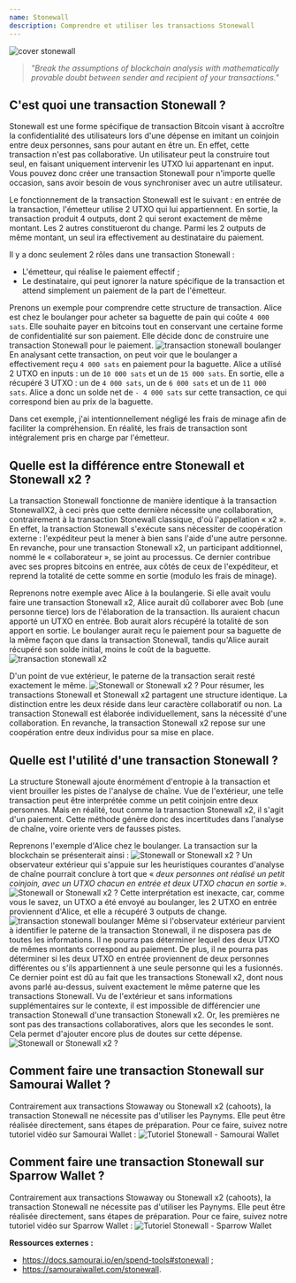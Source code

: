 ```yaml
---
name: Stonewall
description: Comprendre et utiliser les transactions Stonewall
---
```

![cover stonewall](assets/cover.jpeg)

> *"Break the assumptions of blockchain analysis with mathematically provable doubt between sender and recipient of your transactions."*

## C'est quoi une transaction Stonewall ?
Stonewall est une forme spécifique de transaction Bitcoin visant à accroître la confidentialité des utilisateurs lors d'une dépense en imitant un coinjoin entre deux personnes, sans pour autant en être un. En effet, cette transaction n'est pas collaborative. Un utilisateur peut la construire tout seul, en faisant uniquement intervenir les UTXO lui appartenant en input. Vous pouvez donc créer une transaction Stonewall pour n'importe quelle occasion, sans avoir besoin de vous synchroniser avec un autre utilisateur.

Le fonctionnement de la transaction Stonewall est le suivant : en entrée de la transaction, l'émetteur utilise 2 UTXO qui lui appartiennent. En sortie, la transaction produit 4 outputs, dont 2 qui seront exactement de même montant. Les 2 autres constitueront du change. Parmi les 2 outputs de même montant, un seul ira effectivement au destinataire du paiement.

Il y a donc seulement 2 rôles dans une transaction Stonewall :
- L'émetteur, qui réalise le paiement effectif ;
- Le destinataire, qui peut ignorer la nature spécifique de la transaction et attend simplement un paiement de la part de l'émetteur.

Prenons un exemple pour comprendre cette structure de transaction. Alice est chez le boulanger pour acheter sa baguette de pain qui coûte `4 000 sats`. Elle souhaite payer en bitcoins tout en conservant une certaine forme de confidentialité sur son paiement. Elle décide donc de construire une transaction Stonewall pour le paiement.
![transaction stonewall boulanger](assets/1.png)
En analysant cette transaction, on peut voir que le boulanger a effectivement reçu `4 000 sats` en paiement pour la baguette. Alice a utilisé 2 UTXO en inputs : un de `10 000 sats` et un de `15 000 sats`. En sortie, elle a récupéré 3 UTXO : un de `4 000 sats`, un de `6 000 sats` et un de `11 000 sats`. Alice a donc un solde net de `- 4 000 sats` sur cette transaction, ce qui correspond bien au prix de la baguette.

Dans cet exemple, j'ai intentionnellement négligé les frais de minage afin de faciliter la compréhension. En réalité, les frais de transaction sont intégralement pris en charge par l'émetteur.

## Quelle est la différence entre Stonewall et Stonewall x2 ?
La transaction Stonewall fonctionne de manière identique à la transaction StonewallX2, à ceci près que cette dernière nécessite une collaboration, contrairement à la transaction Stonewall classique, d'où l'appellation « x2 ». En effet, la transaction Stonewall s'exécute sans nécessiter de coopération externe : l'expéditeur peut la mener à bien sans l'aide d'une autre personne. En revanche, pour une transaction Stonewall x2, un participant additionnel, nommé le « collaborateur », se joint au processus. Ce dernier contribue avec ses propres bitcoins en entrée, aux côtés de ceux de l'expéditeur, et reprend la totalité de cette somme en sortie (modulo les frais de minage).

Reprenons notre exemple avec Alice à la boulangerie. Si elle avait voulu faire une transaction Stonewall x2, Alice aurait dû collaborer avec Bob (une personne tierce) lors de l'élaboration de la transaction. Ils auraient chacun apporté un UTXO en entrée. Bob aurait alors récupéré la totalité de son apport en sortie. Le boulanger aurait reçu le paiement pour sa baguette de la même façon que dans la transaction Stonewall, tandis qu'Alice aurait récupéré son solde initial, moins le coût de la baguette.
![transaction stonewall x2](assets/2.png)

D'un point de vue extérieur, le paterne de la transaction serait resté exactement le même.
![Stonewall or Stonewall x2 ?](assets/3.png)
Pour résumer, les transactions Stonewall et Stonewall x2 partagent une structure identique. La distinction entre les deux réside dans leur caractère collaboratif ou non. La transaction Stonewall est élaborée individuellement, sans la nécessité d'une collaboration. En revanche, la transaction Stonewall x2 repose sur une coopération entre deux individus pour sa mise en place.

## Quelle est l'utilité d'une transaction Stonewall ?
La structure Stonewall ajoute énormément d'entropie à la transaction et vient brouiller les pistes de l'analyse de chaîne. Vue de l'extérieur, une telle transaction peut être interprétée comme un petit coinjoin entre deux personnes. Mais en réalité, tout comme la transaction Stonewall x2, il s'agit d'un paiement. Cette méthode génère donc des incertitudes dans l'analyse de chaîne, voire oriente vers de fausses pistes.

Reprenons l'exemple d'Alice chez le boulanger. La transaction sur la blockchain se présenterait ainsi :
![Stonewall or Stonewall x2 ?](assets/4.png)
Un observateur extérieur qui s'appuie sur les heuristiques courantes d'analyse de chaîne pourrait conclure à tort que « *deux personnes ont réalisé un petit coinjoin, avec un UTXO chacun en entrée et deux UTXO chacun en sortie* ».
![Stonewall or Stonewall x2 ?](assets/5.png)
Cette interprétation est inexacte, car, comme vous le savez, un UTXO a été envoyé au boulanger, les 2 UTXO en entrée proviennent d'Alice, et elle a récupéré 3 outputs de change.
![transaction stonewall boulanger](assets/1.png)
Même si l'observateur extérieur parvient à identifier le paterne de la transaction Stonewall, il ne disposera pas de toutes les informations. Il ne pourra pas déterminer lequel des deux UTXO de mêmes montants correspond au paiement. De plus, il ne pourra pas déterminer si les deux UTXO en entrée proviennent de deux personnes différentes ou s'ils appartiennent à une seule personne qui les a fusionnés. Ce dernier point est dû au fait que les transactions Stonewall x2, dont nous avons parlé au-dessus, suivent exactement le même paterne que les transactions Stonewall. Vu de l'extérieur et sans informations supplémentaires sur le contexte, il est impossible de différencier une transaction Stonewall d'une transaction Stonewall x2. Or, les premières ne sont pas des transactions collaboratives, alors que les secondes le sont. Cela permet d'ajouter encore plus de doutes sur cette dépense.
![Stonewall or Stonewall x2 ?](assets/3.png)
## Comment faire une transaction Stonewall sur Samourai Wallet ?
Contrairement aux transactions Stowaway ou Stonewall x2 (cahoots), la transaction Stonewall ne nécessite pas d'utiliser les Paynyms. Elle peut être réalisée directement, sans étapes de préparation. Pour ce faire, suivez notre tutoriel vidéo sur Samourai Wallet : 
![Tutoriel Stonewall - Samourai Wallet](https://youtu.be/mlRtZvWGuk0?si=e_lSKJLvybWUna1j)

## Comment faire une transaction Stonewall sur Sparrow Wallet ?
Contrairement aux transactions Stowaway ou Stonewall x2 (cahoots), la transaction Stonewall ne nécessite pas d'utiliser les Paynyms. Elle peut être réalisée directement, sans étapes de préparation. Pour ce faire, suivez notre tutoriel vidéo sur Sparrow Wallet : 
![Tutoriel Stonewall - Sparrow Wallet](https://youtu.be/su89ljkV_OI?si=1jNaSJGvECUYe6Or)


**Ressources externes :**
- https://docs.samourai.io/en/spend-tools#stonewall ;
- https://samouraiwallet.com/stonewall.
